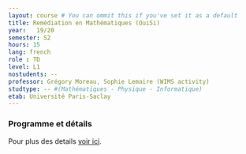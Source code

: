 ```yaml
---
layout: course # You can ommit this if you've set it as a default
title: Remédiation en Mathématiques (OuiSi)
year: 	19/20
semester: S2
hours: 15
lang: french
role : TD
level: L1
nostudents: --
professor: Grégory Moreau, Sophie Lemaire (WIMS activity)
studtype: -- #(Mathématiques - Physique - Informatique)
etab: Université Paris-Saclay
---
```

### Programme et détails

Pour plus des details [voir ici](http://joelcohen.github.io/ens/mpi/remediation/).
